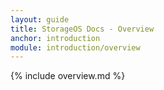 ```yaml
---
layout: guide
title: StorageOS Docs - Overview
anchor: introduction
module: introduction/overview
---
```


{% include overview.md %}

